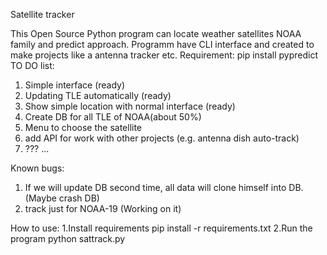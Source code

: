 Satellite tracker


This Open Source Python program can locate weather satellites NOAA family and predict approach.
Programm have CLI interface and created to make projects like a antenna tracker etc.
Requirement:
 pip install pypredict
TO DO list:

1. Simple interface (ready)
2. Updating TLE automatically (ready)
3. Show simple location with normal interface (ready)
4. Create DB for all TLE of NOAA(about 50%)
5. Menu to choose the satellite
6. add API for work with other projects (e.g. antenna dish auto-track)
7. ???
...

Known bugs:
1. If we will update DB second time, all data will clone himself into DB. (Maybe crash DB)
2. track just for NOAA-19 (Working on it)

How to use:
 1.Install requirements 
 pip install -r requirements.txt
 2.Run the program
 python sattrack.py

